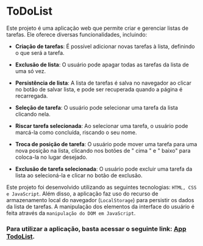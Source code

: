 # ToDoList
Este projeto é uma aplicação web que permite criar e gerenciar listas de tarefas. Ele oferece diversas funcionalidades, incluindo:

- **Criação de tarefas**: É possível adicionar novas tarefas à lista, definindo o que será a tarefa.

- **Exclusão de lista**: O usuário pode apagar todas as tarefas da lista de uma só vez.

- **Persistência de lista**: A lista de tarefas é salva no navegador ao clicar no botão de salvar lista, e pode ser recuperada quando a página é recarregada.

- **Seleção de tarefa**: O usuário pode selecionar uma tarefa da lista clicando nela.

- **Riscar tarefa selecionada**: Ao selecionar uma tarefa, o usuário pode marcá-la como concluída, riscando o seu nome.

- **Troca de posição de tarefa**: O usuário pode mover uma tarefa para uma nova posição na lista, clicando nos botões de " cima " e " baixo" para coloca-la no lugar desejado.

- **Exclusão de tarefa selecionada**: O usuário pode excluir uma tarefa da lista ao selecioná-la e clicar no botão de exclusão.

Este projeto foi desenvolvido utilizando as seguintes tecnologias: `HTML, CSS e JavaScript`. Além disso, a aplicação faz uso do recurso de armazenamento local do navegador (`LocalStorage`) para persistir os dados da lista de tarefas. A manipulação dos elementos da interface do usuário é feita através da `manipulação do DOM em JavaScript`.

### Para utilizar a aplicação, basta acessar o seguinte link: [App TodoList](https://brunobenunes.github.io/todolist/).
